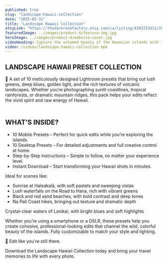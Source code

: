 ```yaml
---
published: true
slug: "landscape-hawaii-collection"
date: "2025-05-31"
title: "Landscape Hawaii Collection"
etsyLink: "https://thedarkroomfactory.etsy.com/ca/listing/4303233411/10-landscape-bali-presets-outdoor"
featuredImage: ../images/product-4/feature-img.jpg
heroImage: ../images/product-4/website-cover.jpg
videoHeading: Capture the untamed beauty of the Hawaiian islands with the Landscape Hawaii Collection
video: /videos/landscape-hawaii-collection.mp4
---
```

## LANDSCAPE HAWAII PRESET COLLECTION

🌺 A set of 10 meticulously designed Lightroom presets that bring out lush greens, deep blues, golden light, and the rich textures of volcanic landscapes. Whether you’re photographing sunlit coastlines, tropical rainforests, or dramatic mountain ridges, this pack helps your edits reflect the vivid spirit and raw energy of Hawaii.
<div style="margin-top: 50px;"></div>

## WHAT’S INSIDE?

- 10 Mobile Presets – Perfect for quick edits while you’re exploring the islands.
- 10 Desktop Presets – For detailed adjustments and full creative control at home.
- Step-by-Step Instructions – Simple to follow, no matter your experience level.
- Instant Download – Start transforming your Hawaii shots in minutes.

Ideal for scenes like:
- Sunrise at Haleakalā, with soft pastels and sweeping vistas
- Lush waterfalls on the Road to Hana, rich with vibrant greens
- Black and red sand beaches, with bold contrast and deep tones
- Na Pali Coast hikes, bringing out texture and dramatic depth

Crystal-clear waters of Lanikai, with bright blues and soft highlights

Whether you’re using a smartphone or a DSLR, these presets help you create cohesive, professional-looking edits that channel the wild, colorful beauty of the islands. Fully customizable to match your style and lighting.

📸 Edit like you're still there.

Download the Landscape Hawaii Collection today and bring your travel memories to life with every photo.